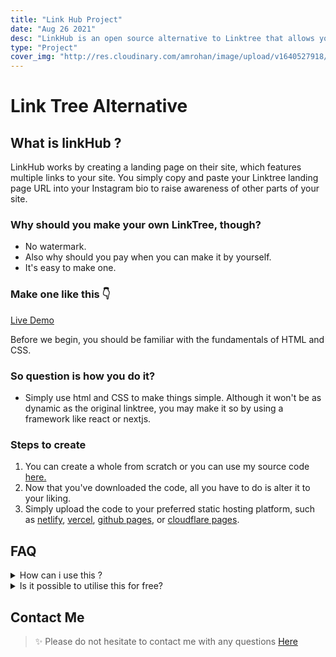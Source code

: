 ```yaml
---
title: "Link Hub Project"
date: "Aug 26 2021"
desc: "LinkHub is an open source alternative to Linktree that allows you to store all of your social links in one location."
type: "Project"
cover_img: "http://res.cloudinary.com/amrohan/image/upload/v1640527918/Images/hbl8sq97kzzk4bschq1t.jpg"
---
```


# Link Tree Alternative

## What is linkHub ?

LinkHub works by creating a landing page on their site, which features multiple links to your site. You simply copy and paste your Linktree landing page URL into your Instagram bio to raise awareness of other parts of your site.

### Why should you make your own LinkTree, though?

- No watermark.
- Also why should you pay when you can make it by yourself.
- It's easy to make one.

### Make one like this 👇

[Live Demo](https://amrohan.ml)

Before we begin, you should be familiar with the fundamentals of HTML and CSS.

### So question is how you do it?

- Simply use html and CSS to make things simple. Although it won't be as dynamic as the original linktree, you may make it so by using a framework like react or nextjs.

### Steps to create

1. You can create a whole from scratch or you can use my source code [here.](https://github.com/amrohan/LinkTree-Alternative)
2. Now that you've downloaded the code, all you have to do is alter it to your liking.
3. Simply upload the code to your preferred static hosting platform, such as [netlify](https://www.netlify.com/), [vercel](https://vercel.com/), [github pages](https://pages.github.com), or [cloudflare pages](https://pages.cloudflare.com/).

## FAQ

<details>
<summary>How can i use this ?</summary>
Simply fork the repository or download the source code.
</details>
<details>
<summary>Is it possible to utilise this for free?</summary>
As I previously stated, it is completely free and open source for you to modify as you want.
</details>

## Contact Me

> ✨ Please do not hesitate to contact me with any questions
> [Here](https://t.me/amrohan)

